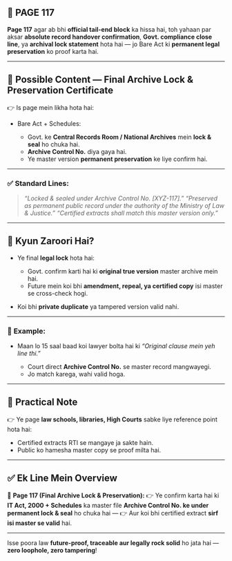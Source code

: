 ## 📄 **PAGE 117**

**Page 117** agar ab bhi **official tail-end block** ka hissa hai, toh yahaan par aksar **absolute record handover confirmation**, **Govt. compliance close line**, ya **archival lock statement** hota hai — jo Bare Act ki **permanent legal preservation** ko proof karta hai.

---

## 🔹 **Possible Content — Final Archive Lock & Preservation Certificate**

👉 Is page mein likha hota hai:

* Bare Act + Schedules:

  * Govt. ke **Central Records Room / National Archives** mein **lock & seal** ho chuka hai.
  * **Archive Control No.** diya gaya hai.
  * Ye master version **permanent preservation** ke liye confirm hai.

---

### ✅ **Standard Lines:**

> *“Locked & sealed under Archive Control No. \[XYZ-117].”*
> *“Preserved as permanent public record under the authority of the Ministry of Law & Justice.”*
> *“Certified extracts shall match this master version only.”*

---

## 🔹 **Kyun Zaroori Hai?**

* Ye final **legal lock** hota hai:

  * Govt. confirm karti hai ki **original true version** master archive mein hai.
  * Future mein koi bhi **amendment, repeal, ya certified copy** isi master se cross-check hogi.
* Koi bhi **private duplicate** ya tampered version valid nahi.

---

### 🧩 **Example:**

* Maan lo 15 saal baad koi lawyer bolta hai ki *“Original clause mein yeh line thi.”*

  * Court direct **Archive Control No.** se master record mangwayegi.
  * Jo match karega, wahi valid hoga.

---

## 🔹 **Practical Note**

👉 Ye page **law schools, libraries, High Courts** sabke liye reference point hota hai:

* Certified extracts RTI se mangaye ja sakte hain.
* Public ko hamesha master copy se proof milta hai.

---

## ✅ **Ek Line Mein Overview**

📌 **Page 117 (Final Archive Lock & Preservation):**
👉 Ye confirm karta hai ki **IT Act, 2000 + Schedules** ka master file **Archive Control No. ke under permanent lock & seal** ho chuka hai —
👉 Aur koi bhi certified extract **sirf isi master se valid** hai.

---

Isse poora law **future-proof, traceable aur legally rock solid** ho jata hai — **zero loophole, zero tampering**!
